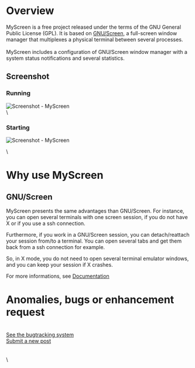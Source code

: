 Overview
========

MyScreen is a free project released under the terms of the GNU General
Public License (GPL). It is based on
[GNU/Screen](http://fr.wikipedia.org/wiki/GNU_Screen), a full-screen
window manager that multiplexes a physical terminal between several
processes. \
 \
 MyScreen includes a configuration of GNU/Screen window manager with a
system status notifications and several statistics.

Screenshot
----------

### Running

![Screenshot - MyScreen](http://mondonc.org/img/screenshot-myscreen.jpg) \
 \

### Starting

![Screenshot - MyScreen](http://mondonc.org/img/screenshot-myscreen-init.jpg)

\

Why use MyScreen
================

GNU/Screen
----------

MyScreen presents the same advantages than GNU/Screen. For instance, you
can open several terminals with one screen session, if you do not have X
or if you use a ssh connection.

Furthermore, if you work in a GNU/Screen session, you can
detach/reattach your session from/to a terminal. You can open several
tabs and get them back from a ssh connection for example.

So, in X mode, you do not need to open several terminal emulator
windows, and you can keep your session if X crashes.

For more informations, see
[Documentation](index.php?page=Documentation.php)

Anomalies, bugs or enhancement request
======================================

\
 [See the bugtracking system](https://gna.org/bugs/?group=myscreen) \
 [Submit a new post](https://gna.org/bugs/?func=additem&group=myscreen)
\
 \
 \
 \

